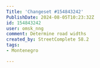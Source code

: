 ```yaml
---
Title: 'Changeset #154843242'
PublishDate: 2024-08-05T10:23:32Z
id: 154843242
user: omsk_nng
comment: Determine road widths
created_by: StreetComplete 58.2
tags:
- Montenegro

---
```

